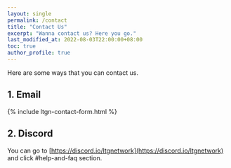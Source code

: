 ```yaml
---
layout: single
permalink: /contact
title: "Contact Us"
excerpt: "Wanna contact us? Here you go."
last_modified_at: 2022-08-03T22:00:00+08:00
toc: true
author_profile: true
---
```


Here are some ways that you can contact us.

## 1. Email

{% include ltgn-contact-form.html %}

## 2. Discord

You can go to [https://discord.io/ltgnetwork](https://discord.io/ltgnetwork) and click #help-and-faq section.
